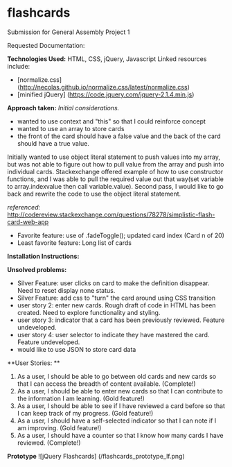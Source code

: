 # flashcards
Submission for General Assembly Project 1


Requested Documentation:

**Technologies Used:**
HTML, CSS, jQuery, Javascript
Linked resources include:
* [normalize.css] (http://necolas.github.io/normalize.css/latest/normalize.css)
* [minified jQuery] (https://code.jquery.com/jquery-2.1.4.min.js)

**Approach taken:**
*Initial considerations.*
* wanted to use context and "this" so that I could reinforce concept
* wanted to use an array to store cards
* the front of the card should have a false value and the back of the card should have a true value.

Initially wanted to use object literal statement to push values into my array, but was not able to figure out how to pull value from the array and push into individual cards. Stackexchange offered example of how to use constructor functions, and I was able to pull the required value out that way(set variable to array.indexvalue then call variable.value). Second pass, I would like to go back and rewrite the code to use the object literal statement.

*referenced:* http://codereview.stackexchange.com/questions/78278/simplistic-flash-card-web-app

* Favorite feature: use of .fadeToggle(); updated card index (Card n of 20)
* Least favorite feature: Long list of cards

**Installation Instructions:**


**Unsolved problems:**
* Silver Feature: user clicks on card to make the definition disappear. Need to reset display none status.
* Silver Feature: add css to "turn" the card around using CSS transition
* user story 2: enter new cards. Rough draft of code in HTML has been created. Need to explore functionality and styling.
* user story 3: indicator that a card has been previously reviewed. Feature undeveloped.
* user story 4: user selector to indicate they have mastered the card. Feature undeveloped.
* would like to use JSON to store card data

**User Stories: **
1. As a user, I should be able to go between old cards and new cards so that I can access the breadth of content available. (Complete!)
2. As a user, I should be able to enter new cards so that I can contribute to the information I am learning. (Gold feature!)
3. As a user, I should be able to see if I have reviewed a card before so that I can keep track of my progress. (Gold feature!)
4. As a user, I should have a self-selected indicator so that I can note if I am improving. (Gold feature!)
5. As a user, I should have a counter so that I know how many cards I have reviewed. (Complete!)

**Prototype**
![jQuery Flashcards] (/flashcards_prototype_lf.png)